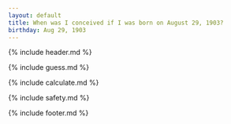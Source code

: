 ```yaml
---
layout: default
title: When was I conceived if I was born on August 29, 1903?
birthday: Aug 29, 1903
---
```


{% include header.md %}

{% include guess.md %}

{% include calculate.md %}

{% include safety.md %}

{% include footer.md %}




